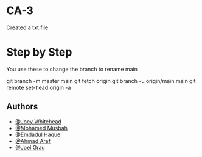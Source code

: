 # CA-3
Created a txt.file

# Step by Step

You use these to change the branch to rename main

git branch -m master main
git fetch origin
git branch -u origin/main main
git remote set-head origin -a

## Authors
- [@Joey Whitehead](https://www.github.com/Fledtrain)
- [@Mohamed Musbah](https://github.com/MohamedM829)
- [@Emdadul Haque](https://www.linkedin.com/in/emdadul-haque-67a021154/)
- [@Ahmad Aref](https://www.linkedin.com/in/ahmadsaref/)
- [@Joel Grau](https://www.linkedin.com/in/joel-grau-1a056714a/)
